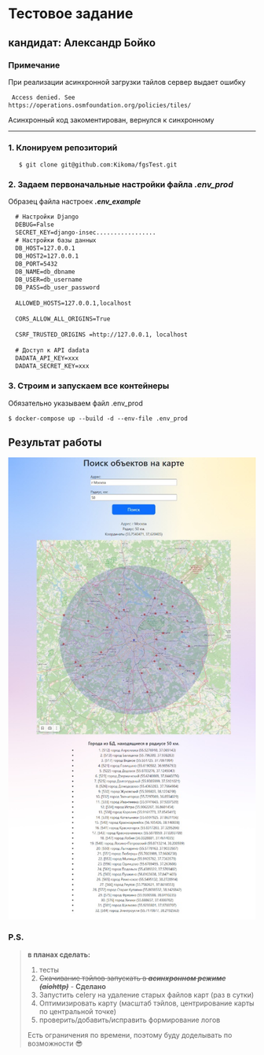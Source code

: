 # Тестовое задание  
## кандидат: Александр Бойко

### Примечание
При реализации асинхронной загрузки тайлов сервер выдает ошибку

     Access denied. See https://operations.osmfoundation.org/policies/tiles/

Асинхронный код закоментирован, вернулся к синхронному

---
### 1. Клонируем репозиторий

```
   $ git clone git@github.com:Kikoma/fgsTest.git
``` 

### 2. Задаем первоначальные настройки файла ___.env_prod___
  
Образец файла настроек ___.env_example___ 
        
      # Настройки Django
      DEBUG=False
      SECRET_KEY=django-insec.................
      # Настройки базы данных
      DB_HOST=127.0.0.1
      DB_HOST2=127.0.0.1
      DB_PORT=5432
      DB_NAME=db_dbname
      DB_USER=db_username
      DB_PASS=db_user_password
      
      ALLOWED_HOSTS=127.0.0.1,localhost
      
      CORS_ALLOW_ALL_ORIGINS=True
      
      CSRF_TRUSTED_ORIGINS =http://127.0.0.1, localhost
      
      # Доступ к API dadata
      DADATA_API_KEY=xxx
      DADATA_SECRET_KEY=xxx
   
### 3. Строим и запускаем все контейнеры
Обязательно указываем файл .env_prod
   ```
   $ docker-compose up --build -d --env-file .env_prod
   ```
     
## Результат работы
![screen of site](./msk_exmpl.jpeg)


### P.S.
> **в планах сделать:**
> 1. тесты
> 2. ~~Скачивание тэйлов запускать в ___асинхронном режиме (aiohttp)___~~ - __Сделано__
> 3. Запустить celery на удаление старых файлов карт (раз в сутки)
> 4. Оптимизировать карту (масштаб тэйлов, центрирование карты по центральной точке)
> 5. проверить/добавить/исправить формирование логов
>     
> Есть ограничения по времени, поэтому буду доделывать по возможности 😎
> 
